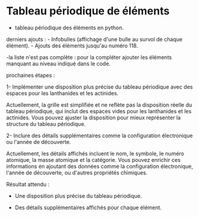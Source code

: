 # Tableau périodique de éléments

- tableau périodique des éléments en python.

derniers ajouts : - Infobulles (affichage d'une bulle au survol de chaque élément). - Ajouts des éléments jusqu'au numéro 118.

-la liste n'est pas complète : pour la compléter ajouter les éléments manquant au niveau indiqué dans le code.

prochaines étapes :

1- Implémenter une disposition plus précise du tableau périodique avec des espaces pour les lanthanides et les actinides.

Actuellement, la grille est simplifiée et ne reflète pas la disposition réelle du tableau périodique, qui inclut des espaces vides pour les lanthanides et les actinides. Vous pouvez ajuster la disposition pour mieux représenter la structure du tableau périodique.

2- Inclure des détails supplémentaires comme la configuration électronique ou l'année de découverte.

Actuellement, les détails affichés incluent le nom, le symbole, le numéro atomique, la masse atomique et la catégorie. Vous pouvez enrichir ces informations en ajoutant des données comme la configuration électronique, l'année de découverte, ou d'autres propriétés chimiques.

Résultat attendu :

- Une disposition plus précise du tableau périodique.

- Des détails supplémentaires affichés pour chaque élément.
